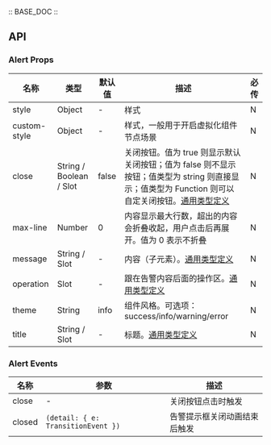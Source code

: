 :: BASE_DOC ::

## API

### Alert Props

名称 | 类型 | 默认值 | 描述 | 必传
-- | -- | -- | -- | --
style | Object | - | 样式 | N
custom-style | Object | - | 样式，一般用于开启虚拟化组件节点场景 | N
close | String / Boolean / Slot | false | 关闭按钮。值为 true 则显示默认关闭按钮；值为 false 则不显示按钮；值类型为 string 则直接显示；值类型为 Function 则可以自定关闭按钮。[通用类型定义](https://github.com/Tencent/tdesign-miniprogram/blob/develop/src/common/common.ts) | N
max-line | Number | 0 | 内容显示最大行数，超出的内容会折叠收起，用户点击后再展开。值为 0 表示不折叠 | N
message | String / Slot | - | 内容（子元素）。[通用类型定义](https://github.com/Tencent/tdesign-miniprogram/blob/develop/src/common/common.ts) | N
operation | Slot | - | 跟在告警内容后面的操作区。[通用类型定义](https://github.com/Tencent/tdesign-miniprogram/blob/develop/src/common/common.ts) | N
theme | String | info | 组件风格。可选项：success/info/warning/error | N
title | String / Slot | - | 标题。[通用类型定义](https://github.com/Tencent/tdesign-miniprogram/blob/develop/src/common/common.ts) | N

### Alert Events

名称 | 参数 | 描述
-- | -- | --
close | - | 关闭按钮点击时触发
closed | `(detail: { e: TransitionEvent })` | 告警提示框关闭动画结束后触发
